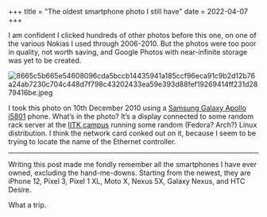 +++
title = "The oldest smartphone photo I still have"
date = 2022-04-07
+++

I am confident I clicked hundreds of other photos before this one, on one of the various Nokias I used through 2006-2010. But the photos were too poor in quality, not worth saving, and Google Photos with near-infinite storage was yet to be created. 

![8665c5b665e54608096cda5bccb14435941a185ccf96eca91c9b2d12b76a24ab7230c704c448d7f798c43202433ea59e393d88fef19269414ff231d2879416be.jpeg](https://mataroa.blog/images/86da6285.jpeg)


I took this photo on 10th December 2010 using a [Samsung Galaxy Apollo i5801](https://www.gsmarena.com/samsung_i5801_galaxy_apollo-3432.php) phone. What’s in the photo? It’s a display connected to some random rack server at the [IITK campus](https://cse.iitk.ac.in) running some random (Fedora? Arch?) Linux distribution. I think the network card conked out on it, because I seem to be trying to locate the name of the Ethernet controller.

---

Writing this post made me fondly remember all the smartphones I have ever owned, excluding the hand-me-downs. Starting from the newest, they are iPhone 12, Pixel 3, Pixel 1 XL, Moto X, Nexus 5X, Galaxy Nexus, and HTC Desire. 

What a trip.